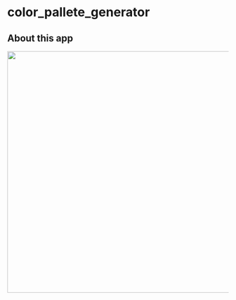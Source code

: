 # color_pallete_generator

## About this app
<img src="https://user-images.githubusercontent.com/111631451/190553116-60f9e8c5-a266-41aa-b80a-207ceb2029dd.jpg
" style="height:550px"/>
